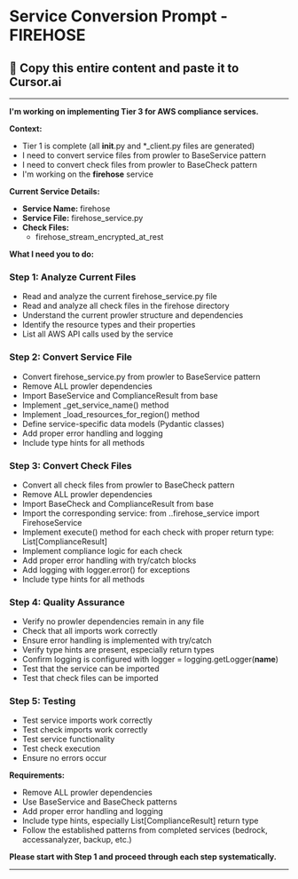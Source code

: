 # Service Conversion Prompt - FIREHOSE

## 🎯 Copy this entire content and paste it to Cursor.ai

---

**I'm working on implementing Tier 3 for AWS compliance services.**

**Context:**
- Tier 1 is complete (all __init__.py and *_client.py files are generated)
- I need to convert service files from prowler to BaseService pattern
- I need to convert check files from prowler to BaseCheck pattern
- I'm working on the **firehose** service

**Current Service Details:**
- **Service Name:** firehose
- **Service File:** firehose_service.py
- **Check Files:** 
  - firehose_stream_encrypted_at_rest

**What I need you to do:**

### Step 1: Analyze Current Files
- Read and analyze the current firehose_service.py file
- Read and analyze all check files in the firehose directory
- Understand the current prowler structure and dependencies
- Identify the resource types and their properties
- List all AWS API calls used by the service

### Step 2: Convert Service File
- Convert firehose_service.py from prowler to BaseService pattern
- Remove ALL prowler dependencies
- Import BaseService and ComplianceResult from base
- Implement _get_service_name() method
- Implement _load_resources_for_region() method
- Define service-specific data models (Pydantic classes)
- Add proper error handling and logging
- Include type hints for all methods

### Step 3: Convert Check Files
- Convert all check files from prowler to BaseCheck pattern
- Remove ALL prowler dependencies
- Import BaseCheck and ComplianceResult from base
- Import the corresponding service: from ..firehose_service import FirehoseService
- Implement execute() method for each check with proper return type: List[ComplianceResult]
- Implement compliance logic for each check
- Add proper error handling with try/catch blocks
- Add logging with logger.error() for exceptions
- Include type hints for all methods

### Step 4: Quality Assurance
- Verify no prowler dependencies remain in any file
- Check that all imports work correctly
- Ensure error handling is implemented with try/catch
- Verify type hints are present, especially return types
- Confirm logging is configured with logger = logging.getLogger(__name__)
- Test that the service can be imported
- Test that check files can be imported

### Step 5: Testing
- Test service imports work correctly
- Test check imports work correctly
- Test service functionality
- Test check execution
- Ensure no errors occur

**Requirements:**
- Remove ALL prowler dependencies
- Use BaseService and BaseCheck patterns
- Add proper error handling and logging
- Include type hints, especially List[ComplianceResult] return type
- Follow the established patterns from completed services (bedrock, accessanalyzer, backup, etc.)

**Please start with Step 1 and proceed through each step systematically.**

---
